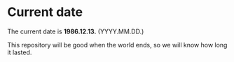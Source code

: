 # Current date

The current date is **1986.12.13.** (YYYY.MM.DD.)

This repository will be good when the world ends, so we will know how long it lasted.